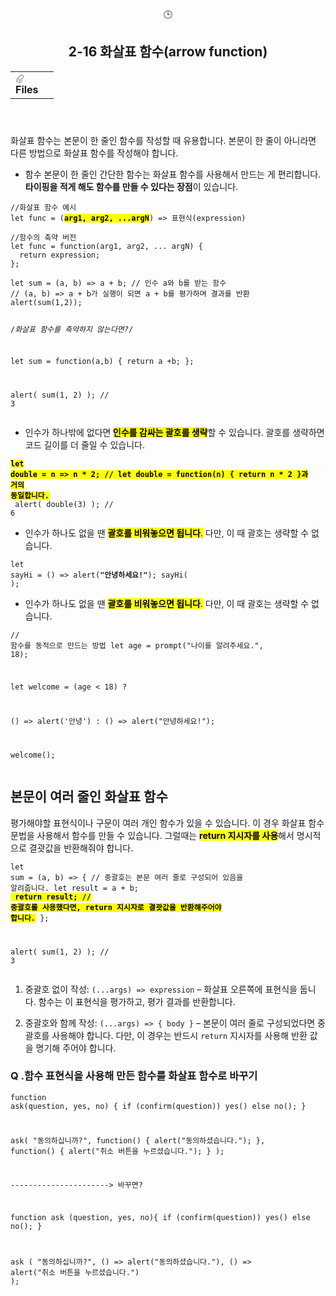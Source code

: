 <body><article id="ab8bf447-493a-4f95-a32a-8d94dd3b14bc" class="page sans"><header><div class="page-header-icon undefined"><span class="icon">🕒</span></div><h1 class="page-title">2-16 화살표 함수(arrow function)</h1><table class="properties"><tbody><tr class="property-row property-row-file"><th><span class="icon property-icon"><svg viewBox="0 0 14 14" style="width:14px;height:14px;display:block;fill:rgba(55, 53, 47, 0.4);flex-shrink:0;-webkit-backface-visibility:hidden" class="typesFile"><path d="M5.94578,14 C4.62416,14 3.38248,13.4963 2.44892,12.585 C1.514641,11.6736 1,10.4639 1,9.17405 C1.00086108,7.88562 1.514641,6.67434 2.44892,5.76378 L7.45612,0.985988 C8.80142,-0.327216 11.1777,-0.332396 12.5354,0.992848 C13.9369,2.36163 13.9369,4.58722 12.5354,5.95418 L8.03046,10.2414 C7.16278,11.0877 5.73682,11.0894 4.86024,10.2345 C3.98394,9.37789 3.98394,7.98769 4.86024,7.1327 L6.60422,5.4317 L7.87576,6.67196 L6.13177,8.37297 C6.01668,8.48539 6.00003,8.61545 6.00003,8.68335 C6.00003,8.75083 6.01668,8.88103 6.13177,8.99429 C6.36197,9.21689 6.53749,9.21689 6.76768,8.99429 L11.2707,4.70622 C11.9645,4.03016 11.9645,2.91757 11.2638,2.23311 C10.5843,1.57007 9.40045,1.57007 8.72077,2.23311 L3.71342,7.0109 C3.12602,7.58406 2.79837,8.35435 2.79837,9.17405 C2.79837,9.99459 3.12602,10.7654 3.72045,11.3446 C4.90947,12.5062 6.98195,12.5062 8.17096,11.3446 L10.41911,9.15165 L11.6906,10.3919 L9.4425,12.585 C8.50808,13.4963 7.2664,14 5.94578,14 Z"></path></svg></span>Files</th><td></td></tr></tbody></table></header><div class="page-body"><p id="bf1a3704-4b5e-4955-b60d-09a5a8ad2027" class="">화살표 함수는 본문이 한 줄인 함수를 작성할 때 유용합니다. 본문이 한 줄이 아니라면 다른 방법으로 화살표 함수를 작성해야 합니다.</p><ul id="814c9518-8312-4996-9b21-5a2c04a70eb7" class="bulleted-list"><li>함수 본문이 한 줄인 간단한 함수는 화살표 함수를 사용해서 만드는 게 편리합니다. <strong>타이핑을 적게 해도 함수를 만들 수 있다는 장점</strong>이 있습니다.</li></ul><pre id="f1571982-1943-438b-8508-1d8ce306a73b" class="code"><code>//화살표 함수 예시
let func = (<mark class="highlight-red_background"><strong>arg1, arg2, ...argN</strong></mark>) =&gt; 표현식(expression)</code></pre><pre id="436989e8-4d79-4c83-9f92-370d50628dfa" class="code code-wrap"><code>//함수의 축약 버전
let func = function(arg1, arg2, ... argN) {
  return expression;
};</code></pre><pre id="ac4e3f52-eedc-4036-924c-d46ef92d577f" class="code"><code>let sum = (a, b) =&gt; a + b; // 인수 a와 b를 받는 함수
// (a, b) =&gt; a + b가 실행이 되면 a + b를 평가하며 결과를 반환
alert(sum(1,2));

/*화살표 함수를 축약하지 않는다면?*/

let sum = function(a,b) {
	return a +b;
};

alert( sum(1, 2) ); // 3</code></pre><ul id="c048e2e0-0107-445a-961a-c723b8a080b7" class="bulleted-list"><li>인수가 하나밖에 없다면<strong> </strong><mark class="highlight-orange_background"><strong>인수를 감싸는 괄호를 생략</strong></mark>할 수 있습니다. 괄호를 생략하면 코드 길이를 더 줄일 수 있습니다.</li></ul><pre id="a8c59edd-0aad-4c90-9bad-6c0efb8bcf11" class="code code-wrap"><code><mark class="highlight-gray_background"><strong>let double = n =&gt; n * 2;
// let double = function(n) { return n * 2 }과 거의 동일합니다.</strong></mark><mark class="highlight-yellow_background">
</mark>
alert( double(3) ); // 6</code></pre><ul id="c0f194ba-1179-4c78-b5f6-4bfd2c193a23" class="bulleted-list"><li>인수가 하나도 없을 땐 <mark class="highlight-pink_background"><strong>괄호를 비워놓으면 됩니다</strong></mark><mark class="highlight-pink_background">.</mark> 다만, 이 때 괄호는 생략할 수 없습니다.</li></ul><pre id="dd1952ff-d8cc-4049-8103-c167c4cb03b1" class="code"><code>let sayHi = () =&gt; alert(<strong>&quot;안녕하세요!&quot;</strong>);
sayHi( );</code></pre><ul id="073258b6-d0ea-432d-b6cf-9271bf10be26" class="bulleted-list"><li>인수가 하나도 없을 땐 <mark class="highlight-pink_background"><strong>괄호를 비워놓으면 됩니다</strong></mark><mark class="highlight-pink_background">.</mark> 다만, 이 때 괄호는 생략할 수 없습니다.</li></ul><pre id="51525fc0-0d7d-4eab-a905-317d82102449" class="code code-wrap"><code>// 함수를 동적으로 만드는 방법
let age = prompt(&quot;나이를 알려주세요.&quot;, 18);

let welcome = (age &lt; 18) ?

  () =&gt; alert(&#x27;안녕&#x27;) :
  () =&gt; alert(&quot;안녕하세요!&quot;);

welcome();</code></pre><h2 id="f9bdb4a2-f9b7-4443-9bf1-3c1b4f3d41b2" class="">본문이 여러 줄인 화살표 함수</h2><p id="96e364fa-568b-4b6f-a3c6-49ec640d6f62" class="">평가해야할 표현식이나 구문이 여러 개인 함수가 있을 수 있습니다. 이 경우 화살표 함수 문법을 사용해서 함수를 만들 수 있습니다. 그럴때는 <mark class="highlight-teal_background"><strong>return 지시자를 사용</strong></mark>해서 명시적으로 결괏값을 반환해줘야 합니다.</p><pre id="4cca4551-9c7e-4c7d-9145-2ec0998e5969" class="code code-wrap"><code>let sum = (a, b) =&gt; {  // 중괄호는 본문 여러 줄로 구성되어 있음을 알려줍니다.
  let result = a + b;
 <strong><mark class="highlight-red_background"> return result; // 중괄호를 사용했다면, return 지시자로 결괏값을 반환해주어야 합니다.</mark></strong>
};

alert( sum(1, 2) ); // 3</code></pre><ol id="59835ae4-1738-4ca1-bad7-a8b96edffc37" class="numbered-list" start="1"><li>중괄호 없이 작성: <code>(...args) =&gt; expression</code> – 화살표 오른쪽에 표현식을 둡니다. 함수는 이 표현식을 평가하고, 평가 결과를 반환합니다.</li></ol><ol id="a8453e08-e8be-4bf8-99a8-5c47e1499b4a" class="numbered-list" start="2"><li>중괄호와 함께 작성: <code>(...args) =&gt; { body }</code> – 본문이 여러 줄로 구성되었다면 중괄호를 사용해야 합니다. 다만, 이 경우는 반드시 <code>return</code> 지시자를 사용해 반환 값을 명기해 주어야 합니다.</li></ol><h3 id="ec908363-172f-4111-a4d5-bbd1ea88c6d8" class=""><strong>Q .함수 표현식을 사용해 만든 함수를 화살표 함수로 바꾸기</strong></h3><pre id="e9a72b41-3044-4b22-9d00-411812838092" class="code"><code>function ask(question, yes, no) {
  if (confirm(question)) yes()
  else no();
}

ask(
  &quot;동의하십니까?&quot;,
  function() { alert(&quot;동의하셨습니다.&quot;); },
  function() { alert(&quot;취소 버튼을 누르셨습니다.&quot;); }
);


----------------------&gt; 바꾸면?

function ask (question, yes, no){
	if (confirm(question)) yes()
	else no();
}

ask (
	&quot;동의하십니까?&quot;,
	() =&gt; alert(&quot;동의하셨습니다.&quot;),
	() =&gt; alert(&quot;취소 버튼을 누르셨습니다.&quot;)
);</code></pre></div></article></body></html>